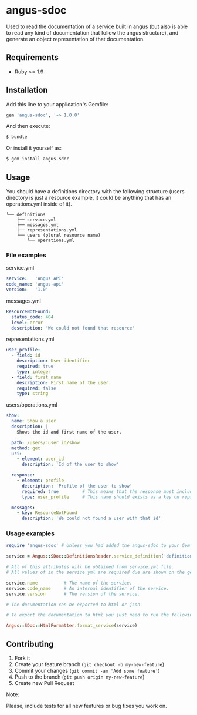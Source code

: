 # angus-sdoc

Used to read the documentation of a service built in angus (but also is able to read any kind of documentation that follow
the angus structure), and generate an object representation of that documentation.

## Requirements

* Ruby >= 1.9

## Installation

Add this line to your application's Gemfile:

``` ruby
gem 'angus-sdoc', '~> 1.0.0'
```

And then execute:

``` sh
$ bundle
```

Or install it yourself as:

``` sh
$ gem install angus-sdoc
```

## Usage

You should have a definitions directory with the following structure (users directory is just a resource example,
it could be anything that has an operations.yml inside of it).

```
└── definitions
    ├── service.yml
    ├── messages.yml
    ├── representations.yml
    └── users (plural resource name)
        └── operations.yml
```

### File examples

service.yml

```yml
service:   'Angus API'
code_name: 'angus-api'
version:   '1.0'
```

messages.yml

```yml
ResourceNotFound:
  status_code: 404
  level: error
  description: 'We could not found that resource'
```

representations.yml

```yml
user_profile:
  - field: id
    description: User identifier
    required: true
    type: integer
  - field: first_name
    description: First name of the user.
    required: false
    type: string
```

users/operations.yml

```yml
show:
  name: Show a user
  description: |
    Shows the id and first name of the user.

  path: /users/:user_id/show
  method: get
  uri:
    - element: user_id
      description: 'Id of the user to show'

  response:
    - element: profile
      description: 'Profile of the user to show'
      required: true         # This means that the response must include this element
      type: user_profile     # This name should exists as a key on representations.yml file.

  messages:
    - key: ResourceNotFound
      description: 'We could not found a user with that id'
```

### Usage examples

``` ruby
require 'angus-sdoc' # Unless you had added the angus-sdoc to your Gemfile and used Bundler.require

service = Angus::SDoc::DefinitionsReader.service_definition('definitions')

# All of this attributes will be obtained from service.yml file.
# All values of in the service.yml are required due are shown on the generated documentation.

service.name          # The name of the service.
service.code_name     # An internal identifier of the service.
service.version       # The version of the service.

# The documentation can be exported to html or json.

# To export the documentation to html you just need to run the following:

Angus::SDoc::HtmlFormatter.format_service(service)

```

## Contributing

1. Fork it
2. Create your feature branch (`git checkout -b my-new-feature`)
3. Commit your changes (`git commit -am 'Add some feature'`)
4. Push to the branch (`git push origin my-new-feature`)
5. Create new Pull Request

Note:

Please, include tests for all new features or bug fixes you work on.
